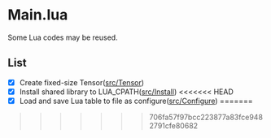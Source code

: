 # Main.lua
Some Lua codes may be reused.  

## List
 - [x] Create fixed-size Tensor([src/Tensor](src/Tensor))
 - [x] Install shared library to LUA_CPATH([src/Install](src/Install))
<<<<<<< HEAD
 - [x] Load and save Lua table to file as configure([src/Configure](src/Configure))
=======
>>>>>>> 706fa57f97bcc223877a83fce9482791cfe80682
